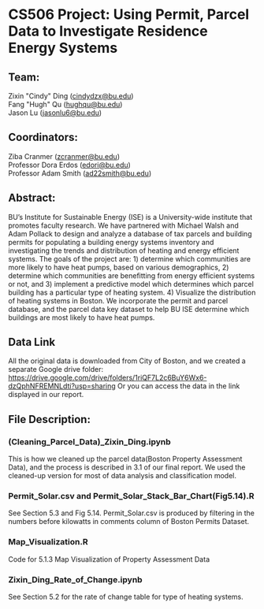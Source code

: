 # CS506 Project: Using Permit, Parcel Data to Investigate Residence Energy Systems

## Team: 
Zixin "Cindy" Ding (cindydzx@bu.edu)<br/>
Fang "Hugh" Qu (hughqu@bu.edu)<br/>
Jason Lu (jasonlu6@bu.edu)<br/>

## Coordinators:
Ziba Cranmer (zcranmer@bu.edu)<br/>
Professor Dora Erdos (edori@bu.edu)<br/> 
Professor Adam Smith (ad22smith@bu.edu)<br/>

## Abstract:
BU’s Institute for Sustainable Energy (ISE) is a University-wide institute that promotes faculty research. We have partnered with Michael Walsh and Adam Pollack to design and analyze a database of tax parcels and building permits for populating a building energy systems inventory and investigating the trends and distribution of heating and energy efficient systems. The goals of the project are: 1) determine which communities are more likely to have heat pumps, based on various demographics, 2) determine which communities are benefitting from energy efficient systems or not, and 3) implement a predictive model which determines which parcel building has a particular type of heating system. 4) Visualize the distribution of heating systems in Boston. We incorporate the permit and parcel database, and the parcel data key dataset to help BU ISE determine which buildings are most likely to have heat pumps.

## Data Link
All the original data is downloaded from City of Boston, and we created a separate Google drive folder:
https://drive.google.com/drive/folders/1riQF7L2c6BuY6Wx6-dzQphNFREMNLdti?usp=sharing
Or you can access the data in the link displayed in our report.

## File Description:
### (Cleaning_Parcel_Data)_Zixin_Ding.ipynb
This is how we cleaned up the parcel data(Boston Property Assessment Data), and the process is described in 3.1 of our final report. We used the cleaned-up version for most of data analysis and classification model.

### Permit_Solar.csv and Permit_Solar_Stack_Bar_Chart(Fig5.14).R
See Section 5.3 and Fig 5.14. Permit_Solar.csv is produced by filtering in the numbers before kilowatts in comments column of Boston Permits Dataset.

### Map_Visualization.R
Code for 5.1.3 Map Visualization of Property Assessment Data

### Zixin_Ding_Rate_of_Change.ipynb
See Section 5.2 for the rate of change table for type of heating systems.


